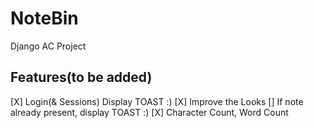 # NoteBin
Django AC Project

## Features(to be added)
[X] Login(& Sessions) Display TOAST :)
[X] Improve the Looks
[] If note already present, display TOAST :)
[X] Character Count, Word Count 